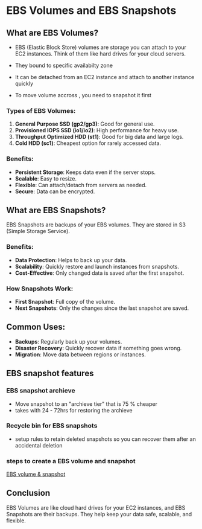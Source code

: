 # EBS Volumes and EBS Snapshots

## What are EBS Volumes?

- EBS (Elastic Block Store) volumes are storage you can attach to your EC2 instances. Think of them like hard drives for your cloud servers.

- They bound to specific availabilty zone

- It can be detached from an EC2 instance and attach to another instance quickly

- To move volume accross , you need to snapshot it first


### Types of EBS Volumes:

1. **General Purpose SSD (gp2/gp3)**: Good for general use.
2. **Provisioned IOPS SSD (io1/io2)**: High performance for heavy use.
3. **Throughput Optimized HDD (st1)**: Good for big data and large logs.
4. **Cold HDD (sc1)**: Cheapest option for rarely accessed data.

### Benefits:
- **Persistent Storage**: Keeps data even if the server stops.
- **Scalable**: Easy to resize.
- **Flexible**: Can attach/detach from servers as needed.
- **Secure**: Data can be encrypted.

## What are EBS Snapshots?

EBS Snapshots are backups of your EBS volumes. They are stored in S3 (Simple Storage Service).

### Benefits:
- **Data Protection**: Helps to back up your data.
- **Scalability**: Quickly restore and launch instances from snapshots.
- **Cost-Effective**: Only changed data is saved after the first snapshot.

### How Snapshots Work:
- **First Snapshot**: Full copy of the volume.
- **Next Snapshots**: Only the changes since the last snapshot are saved.

## Common Uses:
- **Backups**: Regularly back up your volumes.
- **Disaster Recovery**: Quickly recover data if something goes wrong.
- **Migration**: Move data between regions or instances.

## EBS snapshot features

### EBS snapshot archieve

- Move snapshot to an "archieve tier" that is 75 % cheaper
- takes with 24 - 72hrs for restoring the archieve

### Recycle bin for EBS snapshots

- setup rules to retain deleted snapshots so you can recover them after an accidental deletion

### steps to create a EBS volume and snapshot

[EBS volume & snapshot](https://github.com/shiva-kumar-biru/aws_cloud/blob/main/projects/ec2-instance-management/create_ebsvolume_snapshot.md)
  

## Conclusion
EBS Volumes are like cloud hard drives for your EC2 instances, and EBS Snapshots are their backups. They help keep your data safe, scalable, and flexible.



